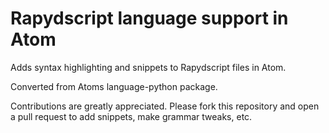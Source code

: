 # Rapydscript language support in Atom

Adds syntax highlighting and snippets to Rapydscript files in Atom.

Converted from Atoms language-python package.

Contributions are greatly appreciated. Please fork this repository and open a
pull request to add snippets, make grammar tweaks, etc.
